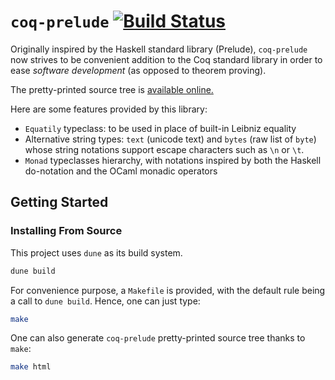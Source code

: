 # `coq-prelude` [![Build Status](https://travis-ci.org/ANSSI-FR/coq-prelude.svg?branch=master)](https://travis-ci.org/ANSSI-FR/coq-prelude)

Originally inspired by the Haskell standard library (Prelude),
`coq-prelude` now strives to be convenient addition to the Coq
standard library in order to ease *software development* (as opposed
to theorem proving).

The pretty-printed source tree is [available
online.](https://anssi-fr.github.io/coq-prelude/toc.html)

Here are some features provided by this library:

- `Equatily` typeclass: to be used in place of built-in Leibniz
  equality
- Alternative string types: `text` (unicode text) and `bytes` (raw
  list of `byte`) whose string notations support escape characters
  such as `\n` or `\t`.
- `Monad` typeclasses hierarchy, with notations inspired by both the
  Haskell do-notation and the OCaml monadic operators

## Getting Started

### Installing From Source

This project uses `dune` as its build system.

```bash
dune build
```

For convenience purpose, a `Makefile` is provided, with the default rule being a
call to `dune build`. Hence, one can just type:

```bash
make
```

One can also generate `coq-prelude` pretty-printed source tree thanks to `make`:

```bash
make html
```
